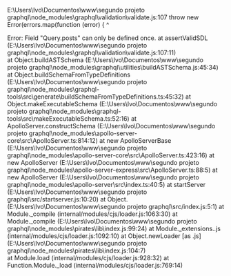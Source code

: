 E:\Users\Ivo\Documentos\www\segundo projeto graphql\node_modules\graphql\validation\validate.js:107
    throw new Error(errors.map(function (error) {
    ^

Error: Field "Query.posts" can only be defined once.
    at assertValidSDL (E:\Users\Ivo\Documentos\www\segundo projeto graphql\node_modules\graphql\validation\validate.js:107:11)       
    at Object.buildASTSchema (E:\Users\Ivo\Documentos\www\segundo projeto graphql\node_modules\graphql\utilities\buildASTSchema.js:45:34)
    at Object.buildSchemaFromTypeDefinitions (E:\Users\Ivo\Documentos\www\segundo projeto graphql\node_modules\graphql-tools\src\generate\buildSchemaFromTypeDefinitions.ts:45:32)
    at Object.makeExecutableSchema (E:\Users\Ivo\Documentos\www\segundo projeto graphql\node_modules\graphql-tools\src\makeExecutableSchema.ts:52:16)
    at ApolloServer.constructSchema (E:\Users\Ivo\Documentos\www\segundo projeto graphql\node_modules\apollo-server-core\src\ApolloServer.ts:814:12)
    at new ApolloServerBase (E:\Users\Ivo\Documentos\www\segundo projeto graphql\node_modules\apollo-server-core\src\ApolloServer.ts:423:16)
    at new ApolloServer (E:\Users\Ivo\Documentos\www\segundo projeto graphql\node_modules\apollo-server-express\src\ApolloServer.ts:88:5)
    at new ApolloServer (E:\Users\Ivo\Documentos\www\segundo projeto graphql\node_modules\apollo-server\src\index.ts:40:5)
    at startServer (E:\Users\Ivo\Documentos\www\segundo projeto graphql\src\/startserver.js:10:20)
    at Object.<anonymous> (E:\Users\Ivo\Documentos\www\segundo projeto graphql\src\/index.js:5:1)
    at Module._compile (internal/modules/cjs/loader.js:1063:30)
    at Module._compile (E:\Users\Ivo\Documentos\www\segundo projeto graphql\node_modules\pirates\lib\index.js:99:24)
    at Module._extensions..js (internal/modules/cjs/loader.js:1092:10)
    at Object.newLoader [as .js] (E:\Users\Ivo\Documentos\www\segundo projeto graphql\node_modules\pirates\lib\index.js:104:7)       
    at Module.load (internal/modules/cjs/loader.js:928:32)
    at Function.Module._load (internal/modules/cjs/loader.js:769:14)
